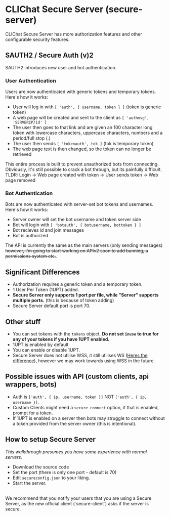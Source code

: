 # CLIChat Secure Server (secure-server)
CLIChat Secure Server has more authorization features and other configurable security features.

## SAUTH2 / Secure Auth (v)2
SAUTH2 introduces new user and bot authentication. 
### User Authentication
Users are now authenticated with generic tokens and temporary tokens. Here's how it works:
- User will log in with `[ 'auth', { username, token } ]` (token is generic token)
- A web page will be created and sent to the client as `[ 'authmsg', 'SERVERIP/id' ]`
- The user then goes to that link and are given an 100 character long token with lowercase characters, uppercase characters, numbers and a period/full stop (.)
- The user then sends `[ 'tokenauth', tok ]` (tok is temporary token)
- The web page text is then changed, so the token can no longer be retrieved

This entire process is built to prevent unauthorized bots from connecting. <Br>
Obviously, it's still possible to crack a bot through, but its painfully difficult. <br>
TLDR: Login -> Web page created with token -> User sends token -> Web page removed

### Bot Authentication
Bots are now authenticated with server-set bot tokens and usernames. Here's how it works:
- Server owner will set the bot username and token server side
- Bot will login with `[ 'botauth', { botusername, bottoken } ]`
- Bot recieves id and join messages
- Bot is authorized

The API is currently the same as the main servers (only sending messages) ~~however, I'm going to start working on APIv2 soon to add banning, a permissions system etc.~~.

## Significant Differences
- Authorization requires a generic token and a temporary token.
- 1 User Per Token (1UPT) added.
- **Secure Server only supports 1 port per file, while "Server" supports multiple ports.** (this is because of token adding)
- Secure Server default port is port 70.

## Other stuff
- You can set tokens with the `tokens` object. **Do not set `inuse` to true for any of your tokens if you have 1UPT enabled.**
- 1UPT is enabled by default
- You can enable or disable 1UPT.
- Secure Server does not utilise WSS, it still utilises WS ([Heres the difference](https://portswigger.net/web-security/websockets/what-are-websockets#:~:text=The%20wss%20protocol%20establishes%20a,protocol%20uses%20an%20unencrypted%20connection.&text=At%20this%20point%2C%20the%20network,WebSocket%20messages%20in%20either%20direction.)), however we may work towards using WSS in the future.


## Possible issues with API (custom clients, api wrappers, bots)
- Auth is `['auth', { ip, username, token }]` NOT `['auth', { ip, username }]`.
- Custom Clients might need a `secure connect` option, if that is enabled, prompt for a token.
- If 1UPT is enabled on a server then bots may struggle to connect without a token provided from the server owner (this is intentional).

## How to setup Secure Server
_This walkthrough presumes you have some experience with normal servers._
- Download the source code
- Set the port (there is only one port - default is 70)
- Edit `secureconfig.json` to your liking.
- Start the server.
<br>
We recommend that you notify your users that you are using a Secure Server, as the new official client (`secure-client`) asks if the server is secure. 
